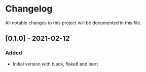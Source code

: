 # Changelog

All notable changes to this project will be documented in this file.

## [0.1.0] - 2021-02-12

### Added

- Initial version with black, flake8 and isort
